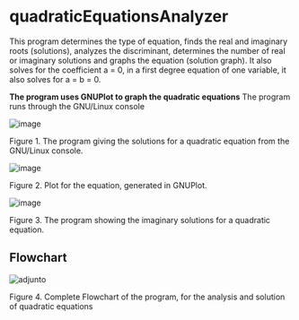 # quadraticEquationsAnalyzer
This program determines the type of equation, finds the real and imaginary roots (solutions), analyzes the discriminant, determines the number of real or imaginary solutions and graphs the equation (solution graph). It also solves for the coefficient a = 0, in a first degree equation of one variable, it also solves for a = b = 0.

**The program uses GNUPlot to graph the quadratic equations**
The program runs through the GNU/Linux console

![image](https://user-images.githubusercontent.com/98607932/193979562-005dc4ed-586b-4583-aa41-d2189cb7ee43.png)

Figure 1. The program giving the solutions for a quadratic equation from the GNU/Linux console.

![image](https://user-images.githubusercontent.com/98607932/193979940-4d40e07b-fa82-4266-a500-aaec85d32457.png)

Figure 2. Plot for the equation, generated in GNUPlot.

![image](https://user-images.githubusercontent.com/98607932/193980810-e8740a7f-f8be-43ab-ba77-533d25fa544b.png)

Figure 3. The program showing the imaginary solutions for a quadratic equation.

## Flowchart

![adjunto](https://user-images.githubusercontent.com/98607932/193981168-1b6de5b2-19e0-4a32-ada8-f940fc83c2c2.png)

Figure 4. Complete Flowchart of the program, for the analysis and solution of quadratic equations

